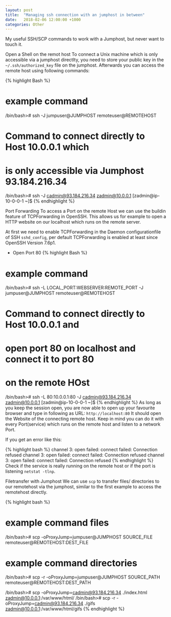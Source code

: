 ```yaml
---
layout: post
title:  "Managing ssh connection with an jumphost in between"
date:   2018-02-06 12:00:00 +1000
categories: Other
---
```


My useful SSH/SCP commands to work with a Jumphost, but never want to touch it.

Open a Shell on the remot host
To connect a Unix machine which is only accessible via a jumphost directlty, you need to store your public key in the `~/.ssh/authorized_key` file on the jumphost.  Afterwards you can access the remote host using following commands:

{% highlight Bash %}
# example command
/bin/bash># ssh -J jumpuser@JUMPHOST remoteuser@REMOTEHOST

# Command to connect directly to Host 10.0.0.1 which 
# is only accessible via Jumphost 93.184.216.34
/bin/bash># ssh -J cadmin@93.184.216.34 zadmin@10.0.0.1
[zadmin@ip-10-0-0-1 ~]$ 
{% endhighlight %}

Port Forwarding
To access a Port on the remote Host we can use the buildin feature of TCPForwarding in OpenSSH. This allows us for example to open a HTTP website on our localhost which runs on the remote server.

At first we need to enable TCPForwarding in the Daemon configurationfile of SSH `sshd_config`, per default TCPForwarding is enabled at least since OpenSSH Version 7.6p1. 

* Open Port 80 
{% highlight Bash %}
# example command
/bin/bash># ssh -L LOCAL_PORT:WEBSERVER:REMOTE_PORT -J jumpuser@JUMPHOST remoteuser@REMOTEHOST

# Command to connect directly to Host 10.0.0.1 and 
# open port 80 on localhost and connect it to port 80
# on the remote HOst
/bin/bash># ssh -L 80:10.0.0.1:80 -J cadmin@93.184.216.34 zadmin@10.0.0.1
[zadmin@ip-10-0-0-1 ~]$
{% endhighlight %}
As long as you keep the session open, you are now able to open up your favourite browser and type in following as URL: `http://localhost:80`
It should open the Website of the connecting remote host. Keep in mind you can do it with every Port(service) which runs on the remote host and listen to a network Port.

If you get an error like this:

{% highlight bash %}
channel 3: open failed: connect failed: Connection refused
channel 3: open failed: connect failed: Connection refused
channel 3: open failed: connect failed: Connection refused
{% endhighlight %}
Check if the service is really running on the remote host or if the port is listening `netstat -tlnp`.

Filetransfer with Jumphost
We can use `scp` to transfer files/ directories to our remotehost via the jumphost, similar to the first example to access the remotehost directly.

{% highlight bash %}
# example command files
/bin/bash># scp -oProxyJump=jumpuser@JUMPHOST SOURCE_FILE remoteuser@REMOTEHOST:DEST_FILE
# example command directories
/bin/bash># scp -r -oProxyJump=jumpuser@JUMPHOST SOURCE_PATH remoteuser@REMOTEHOST:DEST_PATH

/bin/bash># scp -oProxyJump=cadmin@93.184.216.34 ./index.html zadmin@10.0.0.1:/var/www/html/
/bin/bash># scp -r -oProxyJump=cadmin@93.184.216.34 ./gifs zadmin@10.0.0.1:/var/www/html/gifs
{% endhighlight %}
